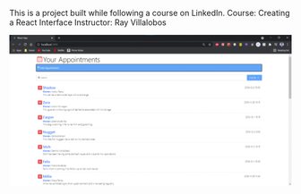 This is a project built while following a course on LinkedIn. 
Course: Creating a React Interface
Instructor: Ray Villalobos

![GIF for the project](https://github.com/gtejas4040/reactinterface/blob/main/appointmentmaker.gif)
